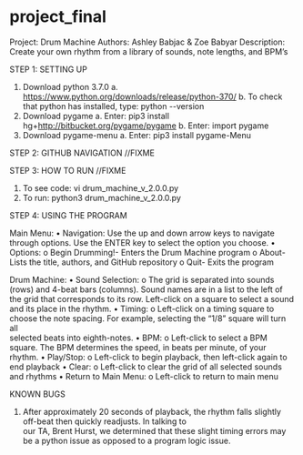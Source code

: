 # project_final
Project: Drum Machine
Authors: Ashley Babjac & Zoe Babyar
Description: Create your own rhythm from a library of sounds, note lengths, and BPM’s


STEP 1: SETTING UP
1.	Download python 3.7.0
  a.  https://www.python.org/downloads/release/python-370/
  b.	To check that python has installed, type: python --version
2.	Download pygame
  a.	Enter: pip3 install hg+http://bitbucket.org/pygame/pygame
  b.	Enter: import pygame
3.	Download pygame-menu
  a.	Enter: pip3 install pygame-Menu





STEP 2: GITHUB NAVIGATION //FIXME


STEP 3: HOW TO RUN	//FIXME
  1.	To see code: vi drum_machine_v_2.0.0.py
  2.	To run: python3 drum_machine_v_2.0.0.py





STEP 4: USING THE PROGRAM

Main Menu:
  •	Navigation: Use the up and down arrow keys to navigate through options. Use the ENTER key to select the option you choose. 
  •	Options:
      o	Begin Drumming!-  Enters the Drum Machine program
      o	About-            Lists the title, authors, and GitHub repository
      o	Quit-             Exits the program
      
Drum Machine:
  •	Sound Selection: 
      o	The grid is separated into sounds (rows) and 4-beat bars (columns). Sound names are in a list to the left of the grid
        that corresponds to its row. Left-click on a square to select a sound and its place in the rhythm. 
  •	Timing: 
      o	Left-click on a timing square to choose the note spacing. For example, selecting the “1/8” square will turn all      
        selected beats into eighth-notes. 
  •	BPM: 
      o	Left-click to select a BPM square. The BPM determines the speed, in beats per minute, of your rhythm. 
  •	Play/Stop: 
      o	Left-click to begin playback, then left-click again to end playback
  •	Clear: 
      o	Left-click to clear the grid of all selected sounds and rhythms
  •	Return to Main Menu: 
      o	Left-click to return to main menu




KNOWN BUGS
  1.	After approximately 20 seconds of playback, the rhythm falls slightly off-beat then quickly readjusts. In talking to    
      our TA, Brent Hurst, we determined that these slight timing errors may be a python issue as opposed to a program logic 
      issue. 
  


